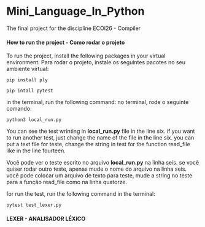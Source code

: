 # Mini_Language_In_Python
The final project for the discipline ECOI26 - Compiler  

#### How to run the project - Como rodar o projeto
To run the project, install the following packages in your virtual environment:
Para rodar o projeto, instale os seguintes pacotes no seu ambiente virtual:


```
pip install ply

```

```
pip intall pytest

```
in the terminal, run the following command:
no terminal, rode o seguinte comando:

```
python3 local_run.py
```


You can see the test wrinting in **local_run.py** file in the line six. 
if you want to run another test, just change the name of the file in the line six.
you can put a text file for teste, change the string in test for the function read_file like in the line fourteen.

Você pode ver o teste escrito no arquivo **local_run.py** na linha seis.
se você quiser rodar outro teste, apenas mude o nome do arquivo na linha seis.
você pode colocar um arquivo de texto para teste, mude a string no teste para a função read_file como na linha quatorze.




for run the test, run the following command in the terminal:

```
pytest test_lexer.py 
```

#### LEXER - ANALISADOR LÉXICO
